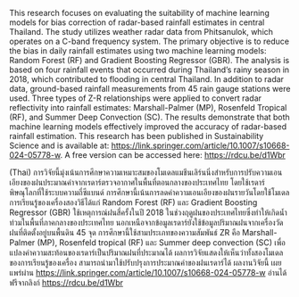 This research focuses on evaluating the suitability of machine learning models for bias correction of radar-based rainfall estimates in central Thailand. The study utilizes weather radar data from Phitsanulok, which operates on a C-band frequency system. The primary objective is to reduce the bias in daily rainfall estimates using two machine learning models: Random Forest (RF) and Gradient Boosting Regressor (GBR). The analysis is based on four rainfall events that occurred during Thailand’s rainy season in 2018, which contributed to flooding in central Thailand. In addition to radar data, ground-based rainfall measurements from 45 rain gauge stations were used. Three types of Z-R relationships were applied to convert radar reflectivity into rainfall estimates: Marshall-Palmer (MP), Rosenfeld Tropical (RF), and Summer Deep Convection (SC). The results demonstrate that both machine learning models effectively improved the accuracy of radar-based rainfall estimation.
This research has been published in Sustainability Science and is available at: https://link.springer.com/article/10.1007/s10668-024-05778-w. A free version can be accessed here: https://rdcu.be/d1Wbr

(Thai) การวิจัยนี้มุ่งเน้นการศึกษาความเหมาะสมของโมเดลแมชีนเลิร์นนิ่งสำหรับการปรับความเอนเอียงของฝนประมาณค่าจากเรดาร์ตรวจอากาศในพื้นที่ตอนกลางของประเทศไทย โดยใช้เรดาร์พิษณุโลกที่ใช้ระบบความถี่ซีแบนด์ การศึกษานี้เน้นการลดค่าความเอนเอียงของฝนรายวันโดยใช้โมเดลการเรียนรู้ของเครื่องสองวิธีได้แก่ Random Forest (RF) และ Gradient Boosting Regressor (GBR) ใช้เหตุการณ์ฝนสี่ครั้งในปี 2018 ในช่วงฤดูฝนของประเทศไทยซึ่งทำให้เกิดน้ำท่วมในพื้นที่ภาคกลางของประเทศไทย นอกเหนือจากข้อมูลเรดาร์ยังใช้ข้อมูลปริมาณฝนจากเครื่องวัดฝนที่ติดตั้งอยู่บนพื้นดิน 45 จุด การศึกษานี้ใช้สามประเภทของความสัมพันธ์ ZR คือ Marshall-Palmer (MP), Rosenfeld tropical (RF) และ Summer deep convection (SC) เพื่อแปลงค่าความสะท้อนของเรดาร์เป็นปริมาณฝนที่ประมาณได้ ผลการวิจัยแสดงให้เห็นว่าทั้งสองโมเดลของการเรียนรู้ของเครื่อง สามารถนำมาใช้ปรับปรุงการประมาณค่าของฝนเรดาร์ได้ 
ผลงานวิจัยนี้ เผยแพร่ผ่าน https://link.springer.com/article/10.1007/s10668-024-05778-w  อ่านได้ฟรีจากลิงก์ https://rdcu.be/d1Wbr

